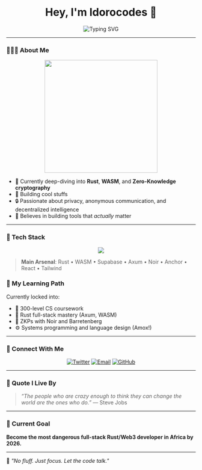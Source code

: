 <h1 align="center">Hey, I'm Idorocodes 👋</h1>

<p align="center">
  <img src="https://readme-typing-svg.herokuapp.com?font=Fira+Code&size=24&pause=1000&color=22D3EE&center=true&vCenter=true&width=435&lines=Rustacean+🦀+on+a+mission...;Web3+Builder+%F0%9F%92%BB;CS+Undergrad+%F0%9F%93%9D;...+just+starting!" alt="Typing SVG" />
</p>

---

### 👨🏽‍💻 About Me

<div align="center">
  <img src="https://media.giphy.com/media/qgQUggAC3Pfv687qPC/giphy.gif" width="300" />
</div>

- 💭 Currently deep-diving into **Rust**, **WASM**, and **Zero-Knowledge cryptography**
- 🧠 Building cool stuffs
- 🔒 Passionate about privacy, anonymous communication, and decentralized intelligence
- 🧱 Believes in building tools that *actually* matter

---

### 🚀 Tech Stack

<p align="center">
  <img src="https://skillicons.dev/icons?i=rust,ts,react,tailwind,supabase,git,wasm,js,postgresql,mongodb,express,vue" />
</p>

> **Main Arsenal**: Rust • WASM • Supabase • Axum • Noir • Anchor • React • Tailwind



### 🧠 My Learning Path

Currently locked into:
- 📘 300-level CS coursework
- 🧩 Rust full-stack mastery (Axum, WASM)
- 🔐 ZKPs with Noir and Barretenberg
- ⚙️ Systems programming and language design (Amox!)

---

### 📡 Connect With Me

<p align="center">
  <a href="https://twitter.com/idorocodes" target="_blank"><img alt="Twitter" src="https://img.shields.io/badge/X-%231DA1F2.svg?&style=for-the-badge&logo=x&logoColor=white" /></a>
  <a href="mailto:idoroyen33@gmail.com" target="_blank"><img alt="Email" src="https://img.shields.io/badge/Email-D14836?style=for-the-badge&logo=gmail&logoColor=white" /></a>
  <a href="https://github.com/idorocodes" target="_blank"><img alt="GitHub" src="https://img.shields.io/badge/GitHub-%23121011.svg?style=for-the-badge&logo=github&logoColor=white" /></a>
</p>

---

### 🧠 Quote I Live By
> *“The people who are crazy enough to think they can change the world are the ones who do.”* — Steve Jobs

---

### 🏁 Current Goal
**Become the most dangerous full-stack Rust/Web3 developer in Africa by 2026.**

---

💬 *"No fluff. Just focus. Let the code talk."*
